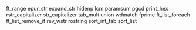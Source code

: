 ft_range
epur_str
expand_str
hidenp
lcm
paramsum
pgcd
print_hex
rstr_capitalizer
str_capitalizer
tab_mult
union
wdmatch
fprime
ft_list_foreach
ft_list_remove_if
rev_wstr
rostring
sort_int_tab
sort_list
